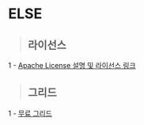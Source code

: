 ELSE
===========

> ## 라이선스 <br>
1 - [Apache License 설명 및 라이선스 링크](https://blog.naver.com/kjskhj04366/221958387845)<br>

> ## 그리드 <br>
1 - [무료 그리드](https://blog.naver.com/kjskhj04366/221960096853) <br>
